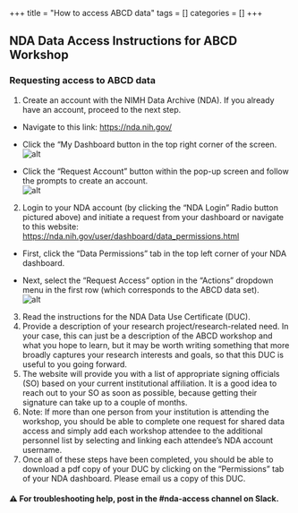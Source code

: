 +++
title = "How to access ABCD data"
tags = []
categories = []
+++

## NDA Data Access Instructions for ABCD Workshop
### Requesting access to ABCD data  
1.	Create an account with the NIMH Data Archive (NDA). If you already have an account, proceed to the next step.  
  +	Navigate to this link: https://nda.nih.gov/  

  +	Click the “My Dashboard button in the top right corner of the screen.
  ![alt](/img/nda/dashboard.png)

  +	Click the “Request Account” button within the pop-up screen and follow the prompts to create an account.  
  ![alt](/img/nda/requestaccount.png)
  
2.	Login to your NDA account (by clicking the “NDA Login” Radio button pictured above) and initiate a request from your dashboard or navigate to this website: https://nda.nih.gov/user/dashboard/data_permissions.html
  + First, click the “Data Permissions” tab in the top left corner of your NDA dashboard.
  
  + Next, select the “Request Access” option in the “Actions” dropdown menu in the first row (which corresponds to the ABCD data set).  
  ![alt](/img/nda/account.png)
  
3.	Read the instructions for the NDA Data Use Certificate (DUC). 
4.	Provide a description of your research project/research-related need.  In your case, this can just be a description of the ABCD workshop and what you hope to learn, but it may be worth writing something that more broadly captures your research interests and goals, so that this DUC is useful to you going forward.
5.	The website will provide you with a list of appropriate signing officials (SO) based on your current institutional affiliation.  It is a good idea to reach out to your SO as soon as possible, because getting their signature can take up to a couple of months.  
6.	Note: If more than one person from your institution is attending the workshop, you should be able to complete one request for shared data access and simply add each workshop attendee to the additional personnel list by selecting and linking each attendee’s NDA account username.  
7.	Once all of these steps have been completed, you should be able to download a pdf copy of your DUC by clicking on the “Permissions” tab of your NDA dashboard.  Please email us a copy of this DUC.  


#### :warning: For troubleshooting help, post in the #nda-access channel on Slack.
